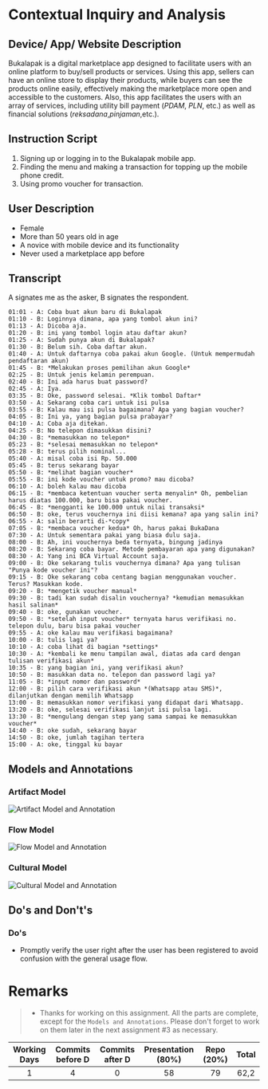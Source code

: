 # Contextual Inquiry and Analysis
## Device/ App/ Website Description
Bukalapak is a digital marketplace app designed to facilitate users with an online platform to buy/sell products or services. Using this app, sellers can have an online store to display their products, while buyers can see the products online easily, effectively making the marketplace more open and accessible to the customers. Also, this app facilitates the users with an array of services, including utility bill payment (*PDAM*, *PLN*, etc.) as well as financial solutions (*reksadana*,*pinjaman*,etc.).
## Instruction Script
1. Signing up or logging in to the Bukalapak mobile app.
2. Finding the menu and making a transaction for topping up the mobile phone credit.
3. Using promo voucher for transaction.
## User Description
* Female
* More than 50 years old in age
* A novice with mobile device and its functionality
* Never used a marketplace app before
## Transcript
A signates me as the asker, B signates the respondent.
```
01:01 - A: Coba buat akun baru di Bukalapak
01:10 - B: Loginnya dimana, apa yang tombol akun ini?
01:13 - A: Dicoba aja.
01:20 - B: ini yang tombol login atau daftar akun?
01:25 - A: Sudah punya akun di Bukalapak?
01:30 - B: Belum sih. Coba daftar akun.
01:40 - A: Untuk daftarnya coba pakai akun Google. (Untuk mempermudah pendaftaran akun)
01:45 - B: *Melakukan proses pemilihan akun Google*
02:25 - B: Untuk jenis kelamin perempuan.
02:40 - B: Ini ada harus buat password?
02:45 - A: Iya.
03:35 - B: Oke, password selesai. *Klik tombol Daftar*
03:50 - A: Sekarang coba cari untuk isi pulsa
03:55 - B: Kalau mau isi pulsa bagaimana? Apa yang bagian voucher?
04:05 - B: Ini ya, yang bagian pulsa prabayar?
04:10 - A: Coba aja ditekan.
04:25 - B: No telepon dimasukkan disini?
04:30 - B: *memasukkan no telepon*
05:23 - B: *selesai memasukkan no telepon*
05:28 - B: terus pilih nominal...
05:40 - A: misal coba isi Rp. 50.000
05:45 - B: terus sekarang bayar
05:50 - B: *melihat bagian voucher*
05:55 - B: ini kode voucher untuk promo? mau dicoba?
06:10 - A: boleh kalau mau dicoba
06:15 - B: *membaca ketentuan voucher serta menyalin* Oh, pembelian harus diatas 100.000, baru bisa pakai voucher.
06:45 - B: *mengganti ke 100.000 untuk nilai transaksi*
06:50 - B: oke, terus vouchernya ini diisi kemana? apa yang salin ini?
06:55 - A: salin berarti di-*copy*
07:05 - B: *membaca voucher kedua* Oh, harus pakai BukaDana
07:30 - A: Untuk sementara pakai yang biasa dulu saja.
08:00 - B: Ah, ini vouchernya beda ternyata, bingung jadinya
08:20 - B: Sekarang coba bayar. Metode pembayaran apa yang digunakan?
08:30 - A: Yang ini BCA Virtual Account saja.
09:00 - B: Oke sekarang tulis vouchernya dimana? Apa yang tulisan "Punya kode voucher ini"?
09:15 - B: Oke sekarang coba centang bagian menggunakan voucher. Terus? Masukkan kode.
09:20 - B: *mengetik voucher manual*
09:30 - B: tadi kan sudah disalin vouchernya? *kemudian memasukkan hasil salinan*
09:40 - B: oke, gunakan voucher.
09:50 - B: *setelah input voucher* ternyata harus verifikasi no. telepon dulu, baru bisa pakai voucher
09:55 - A: oke kalau mau verifikasi bagaimana?
10:00 - B: tulis lagi ya?
10:10 - A: coba lihat di bagian *settings*
10:30 - A: *kembali ke menu tampilan awal, diatas ada card dengan tulisan verifikasi akun*
10:35 - B: yang bagian ini, yang verifikasi akun?
10:50 - B: masukkan data no. telepon dan password lagi ya?
11:05 - B: *input nomor dan password*
12:00 - B: pilih cara verifikasi akun *(Whatsapp atau SMS)*, dilanjutkan dengan memilih Whatsapp
13:00 - B: memasukkan nomor verifikasi yang didapat dari Whatsapp.
13:20 - B: oke, selesai verifikasi lanjut isi pulsa lagi.
13:30 - B: *mengulang dengan step yang sama sampai ke memasukkan voucher*
14:40 - B: oke sudah, sekarang bayar
14:50 - B: oke, jumlah tagihan tertera
15:00 - A: oke, tinggal ku bayar
```
## Models and Annotations
### Artifact Model
![Artifact Model and Annotation](https://picsum.photos/400/300/?random)
### Flow Model
![Flow Model and Annotation](https://picsum.photos/400/300/?random)
### Cultural Model
![Cultural Model and Annotation](https://picsum.photos/400/300/?random)
## Do's and Don't's
### Do's
* Promptly verify the user right after the user has been registered to avoid confusion with the general usage flow.

# Remarks
> * Thanks for working on this assignment. All the parts are complete, except for the `Models and Annotations`. Please don't forget to work on them later in the next assignment #3 as necessary.

| Working Days | Commits before D | Commits after D | Presentation (80%) | Repo (20%) | Total |
|:------------:|:----------------:|:---------------:|:------------------:|:----------:|:-----:|
| 1            | 4                | 0               | 58                 | 79         | 62,2  |
